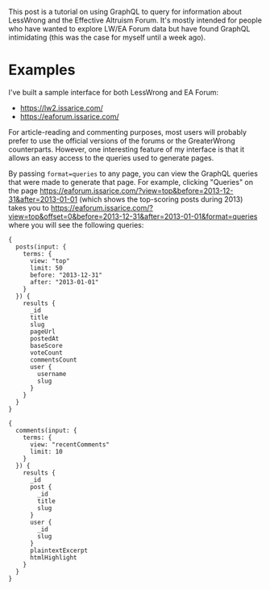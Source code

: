 This post is a tutorial on using GraphQL to query for information about
LessWrong and the Effective Altruism Forum. It's mostly intended for people who
have wanted to explore LW/EA Forum data but have found GraphQL intimidating
(this was the case for myself until a week ago).

# Examples

I've built a sample interface for both LessWrong and EA Forum:

- <https://lw2.issarice.com/>
- <https://eaforum.issarice.com/>

For article-reading and commenting purposes, most users will probably prefer to
use the official versions of the forums or the GreaterWrong counterparts.
However, one interesting feature of my interface is that it allows an easy
access to the queries used to generate pages.

By passing `format=queries` to any page, you can view the GraphQL queries that
were made to generate that page. For example, clicking "Queries" on the page
<https://eaforum.issarice.com/?view=top&before=2013-12-31&after=2013-01-01>
(which shows the top-scoring posts during 2013)
takes you to <https://eaforum.issarice.com/?view=top&offset=0&before=2013-12-31&after=2013-01-01&format=queries>
where you will see the following queries:

    {
      posts(input: {
        terms: {
          view: "top"
          limit: 50
          before: "2013-12-31"
          after: "2013-01-01"
        }
      }) {
        results {
          _id
          title
          slug
          pageUrl
          postedAt
          baseScore
          voteCount
          commentsCount
          user {
            username
            slug
          }
        }
      }
    }

    {
      comments(input: {
        terms: {
          view: "recentComments"
          limit: 10
        }
      }) {
        results {
          _id
          post {
            _id
            title
            slug
          }
          user {
            _id
            slug
          }
          plaintextExcerpt
          htmlHighlight
        }
      }
    }
